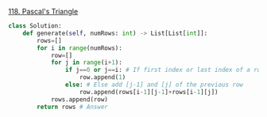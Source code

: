 [118. Pascal's Triangle](https://leetcode.com/problems/pascals-triangle/)

~~~python
class Solution:
    def generate(self, numRows: int) -> List[List[int]]:
        rows=[]
        for i in range(numRows):
            row=[]
            for j in range(i+1):
                if j==0 or j==i: # If first index or last index of a row
                    row.append(1)
                else: # Else add [j-1] and [j] of the previous row
                    row.append(rows[i-1][j-1]+rows[i-1][j])
            rows.append(row)
        return rows # Answer
~~~
